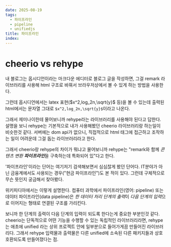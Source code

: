 ```yaml
---
date: 2025-08-19
tags:
  - 파이프라인
  - pipeline
  - unifiedjs
title: 파이프라인
index:
---
```

# cheerio vs rehype
내 블로그는 옵시디언이라는 마크다운 에디터로 블로그 글을 작성하면,
그걸 remark 라이브러리를 사용해 html 구조로 바꿔서 브라우저상에서 볼 수 있게 하는 방법을 사용한다.

그런데 옵시디언에서는 latex 표현($x^2,log_2n,\sqrt{y}$ 등)을 볼 수 있는데 출력된 html에서는 문자열 그대로 `$x^2,log_2n,\sqrt{y}$`이라고 나온다. 

그래서 제미나이한테 물어보니까 rehype라는 라이브러리를 사용해야 된다고 답한다.
설명을 보니 rehype는 기본적으로 내가 사용해봤던 cheerio 라이브러리랑 하는일이 비슷한것 같다.
서버에는 dom api가 없으니, 직접적으로 html 태그에 접근하고 조작하는 일이 어려운데 그걸 돕는 라이브러리라고 한다.

그래서 cheerio랑 rehype의 차이가 뭐냐고 물어보니까 rehype는 "remark와 함께 *콘텐츠 변환 **파이프라인***을 구축하는데 특화되어 있"다고 한다.

'파이프라인'이라는 단어는 여기저기 검색해보면서 심심찮게 봤던 단어다.
IT분야가 아닌 금융계에서도 사용되는 경우("현금 파이프라인")도 본 적이 있다.
그런데 구체적으로 무슨 뜻인지 궁금해서 찾아봤다.

위키피디아에서는 이렇게 설명한다.
컴퓨터 과학에서 파이프라인(영어: pipeline) 또는 데이터 파이프라인(data pipeline)은 *한 데이터 처리 단계의 출력*이 *다음 단계의 입력*으로 이어지는 형태로 연결된 구조를 가리킨다. 

보니까 한 단계의 출력이 다음 단계의 입력이 되도록 한다는게 중요한 부분인것 같다.
cheerio는 단독적으로 어떤 기능을 수행할 수 있는 독립적인 라이브러리라면,
rehype는 애초에 unified 라는 상위 프로젝트 안에 일부분으로 들어가게끔 만들어진 라이브러리다.
그래서 rehype 입력물과 출력물은 다른 unified에 소속된 다른 패키지들과 상호 호환되도록 만들어졌다는 점.


